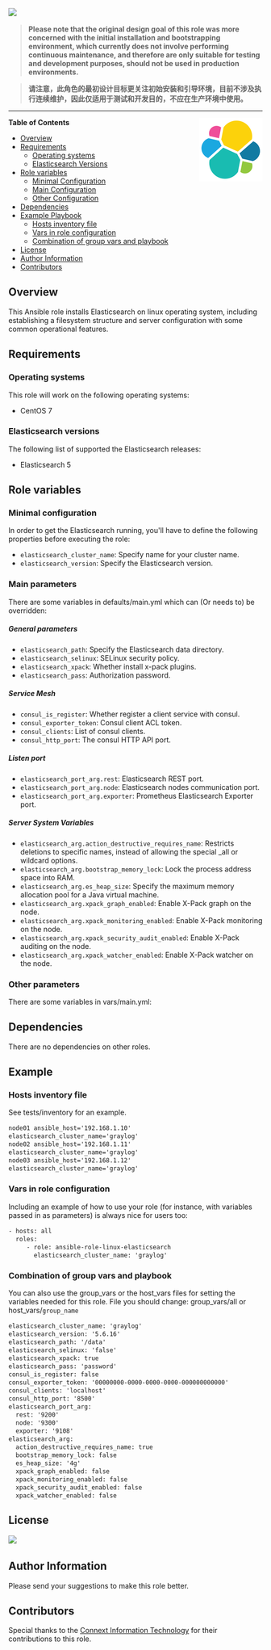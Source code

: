 ![](https://img.shields.io/badge/Ansible-elasticsearch-green.svg?logo=angular&style=for-the-badge)

>__Please note that the original design goal of this role was more concerned with the initial installation and bootstrapping environment, which currently does not involve performing continuous maintenance, and therefore are only suitable for testing and development purposes,  should not be used in production environments.__

>__请注意，此角色的最初设计目标更关注初始安装和引导环境，目前不涉及执行连续维护，因此仅适用于测试和开发目的，不应在生产环境中使用。__
___

<p><img src="https://raw.githubusercontent.com/goldstrike77/goldstrike77.github.io/master/img/logo/logo_elasticsearch.png" align="right" /></p>

__Table of Contents__

- [Overview](#overview)
- [Requirements](#requirements)
  * [Operating systems](#operating-systems)
  * [Elasticsearch Versions](#Elasticsearch-versions)
- [ Role variables](#Role-variables)
  * [Minimal Configuration](#minimal-configuration)
  * [Main Configuration](#Main-parameters)
  * [Other Configuration](#Other-parameters)
- [Dependencies](#dependencies)
- [Example Playbook](#example-playbook)
  * [Hosts inventory file](#Hosts-inventory-file)
  * [Vars in role configuration](#vars-in-role-configuration)
  * [Combination of group vars and playbook](#combination-of-group-vars-and-playbook)
- [License](#license)
- [Author Information](#author-information)
- [Contributors](#Contributors)

## Overview
This Ansible role installs Elasticsearch on linux operating system, including establishing a filesystem structure and server configuration with some common operational features.

## Requirements
### Operating systems
This role will work on the following operating systems:

  * CentOS 7

### Elasticsearch versions

The following list of supported the Elasticsearch releases:

* Elasticsearch 5

## Role variables
### Minimal configuration

In order to get the Elasticsearch running, you'll have to define the following properties before executing the role:

* `elasticsearch_cluster_name`: Specify name for your cluster name.
* `elasticsearch_version`: Specify the Elasticsearch version.

### Main parameters #
There are some variables in defaults/main.yml which can (Or needs to) be overridden:

##### General parameters
* `elasticsearch_path`: Specify the Elasticsearch data directory.
* `elasticsearch_selinux`: SELinux security policy.
* `elasticsearch_xpack`: Whether install x-pack plugins.
* `elasticsearch_pass`: Authorization password.

##### Service Mesh
* `consul_is_register`: Whether register a client service with consul.
* `consul_exporter_token`: Consul client ACL token.
* `consul_clients`: List of consul clients.
* `consul_http_port`: The consul HTTP API port.

##### Listen port
* `elasticsearch_port_arg.rest`: Elasticsearch REST port.
* `elasticsearch_port_arg.node`: Elasticsearch nodes communication port.
* `elasticsearch_port_arg.exporter`: Prometheus Elasticsearch Exporter port.

##### Server System Variables
* `elasticsearch_arg.action_destructive_requires_name`: Restricts deletions to specific names, instead of allowing the special _all or wildcard options.
* `elasticsearch_arg.bootstrap_memory_lock`: Lock the process address space into RAM.
* `elasticsearch_arg.es_heap_size`: Specify the maximum memory allocation pool for a Java virtual machine.
* `elasticsearch_arg.xpack_graph_enabled`: Enable X-Pack graph on the node.
* `elasticsearch_arg.xpack_monitoring_enabled`: Enable X-Pack monitoring on the node.
* `elasticsearch_arg.xpack_security_audit_enabled`: Enable X-Pack auditing on the node.
* `elasticsearch_arg.xpack_watcher_enabled`: Enable X-Pack watcher on the node.

### Other parameters
There are some variables in vars/main.yml:

## Dependencies
There are no dependencies on other roles.

## Example

### Hosts inventory file
See tests/inventory for an example.

    node01 ansible_host='192.168.1.10' elasticsearch_cluster_name='graylog'
    node02 ansible_host='192.168.1.11' elasticsearch_cluster_name='graylog'
    node03 ansible_host='192.168.1.12' elasticsearch_cluster_name='graylog'

### Vars in role configuration
Including an example of how to use your role (for instance, with variables passed in as parameters) is always nice for users too:

    - hosts: all
      roles:
         - role: ansible-role-linux-elasticsearch
           elasticsearch_cluster_name: 'graylog'

### Combination of group vars and playbook
You can also use the group_vars or the host_vars files for setting the variables needed for this role. File you should change: group_vars/all or host_vars/`group_name`

    elasticsearch_cluster_name: 'graylog'
    elasticsearch_version: '5.6.16'
    elasticsearch_path: '/data'
    elasticsearch_selinux: 'false'
    elasticsearch_xpack: true
    elasticsearch_pass: 'password'
    consul_is_register: false
    consul_exporter_token: '00000000-0000-0000-0000-000000000000'
    consul_clients: 'localhost'
    consul_http_port: '8500'
    elasticsearch_port_arg:
      rest: '9200'
      node: '9300'
      exporter: '9108'
    elasticsearch_arg:
      action_destructive_requires_name: true
      bootstrap_memory_lock: false
      es_heap_size: '4g'
      xpack_graph_enabled: false
      xpack_monitoring_enabled: false
      xpack_security_audit_enabled: false
      xpack_watcher_enabled: false

## License
![](https://img.shields.io/badge/MIT-purple.svg?style=for-the-badge)

## Author Information
Please send your suggestions to make this role better.

## Contributors
Special thanks to the [Connext Information Technology](http://www.connext.com.cn) for their contributions to this role.
